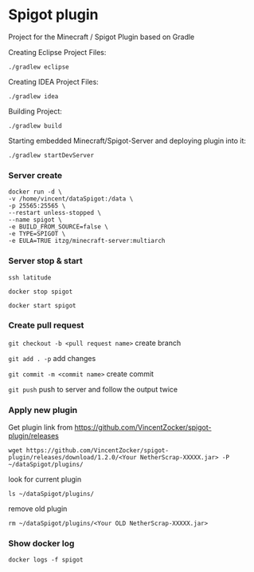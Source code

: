 # Spigot plugin
Project for the Minecraft / Spigot Plugin based on Gradle

Creating Eclipse Project Files:

`./gradlew eclipse`

Creating IDEA Project Files:

`./gradlew idea`

Building Project:

`./gradlew build`

Starting embedded Minecraft/Spigot-Server and deploying plugin into it:

`./gradlew startDevServer`

### Server create
```
docker run -d \
-v /home/vincent/dataSpigot:/data \
-p 25565:25565 \
--restart unless-stopped \
--name spigot \
-e BUILD_FROM_SOURCE=false \
-e TYPE=SPIGOT \
-e EULA=TRUE itzg/minecraft-server:multiarch
```

### Server stop & start

```ssh latitude```

```docker stop spigot```

```docker start spigot```

### Create pull request

```git checkout -b <pull request name>``` create branch

```git add . -p``` add changes

```git commit -m <commit name>``` create commit

```git push``` push to server and follow the output twice

### Apply new plugin

Get plugin link from https://github.com/VincentZocker/spigot-plugin/releases

```wget https://github.com/VincentZocker/spigot-plugin/releases/download/1.2.0/<Your NetherScrap-XXXXX.jar> -P ~/dataSpigot/plugins/```
  
look for current plugin

```ls ~/dataSpigot/plugins/```

remove old plugin

```rm ~/dataSpigot/plugins/<Your OLD NetherScrap-XXXXX.jar>```

### Show docker log

`docker logs -f spigot`
